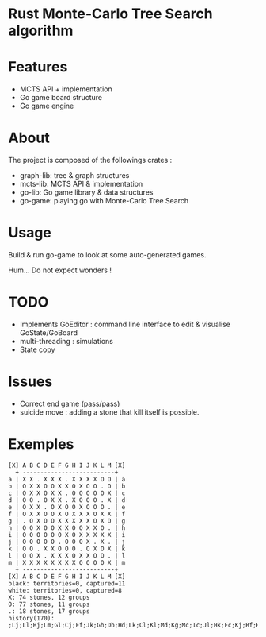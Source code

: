 # Rust Monte-Carlo Tree Search algorithm

# Features

- MCTS API + implementation
- Go game board structure
- Go game engine

# About

The project is composed of the followings crates :

- graph-lib: tree & graph structures
- mcts-lib: MCTS API & implementation
- go-lib: Go game library & data structures
- go-game: playing go with Monte-Carlo Tree Search

# Usage

Build & run go-game to look at some auto-generated games.

Hum... Do not expect wonders !

# TODO

- Implements GoEditor : command line interface to edit & visualise GoState/GoBoard 
- multi-threading : simulations
- State copy

# Issues

- Correct end game (pass/pass) 
- suicide move : adding a stone that kill itself is possible.


# Exemples

```
[X] A B C D E F G H I J K L M [X]
  + --------------------------+  
a | X X . X X X . X X X X O O | a
b | O X X O O X X O X O O . O | b
c | O X X O X X . O O O O O X | c
d | O O . O X X . X O O O . X | d
e | O X X . O X O O X O O O . | e
f | O X X O O X O X X X O X X | f
g | . O X O O X X X X X O X O | g
h | O O X O O X X O O X X O . | h
i | O O O O O O X O X X X X X | i
j | O O O O O . O O O X . X . | j
k | O O . X X O O O . O X O X | k
l | O O X . X X X O X X O O . | l
m | X X X X X X X X O O O O X | m
  + --------------------------+  
[X] A B C D E F G H I J K L M [X]
black: territories=0, captured=11
white: territories=0, captured=8
X: 74 stones, 12 groups
O: 77 stones, 11 groups
.: 18 stones, 17 groups
history(170):
;Lj;Ll;Bj;Lm;Gl;Cj;Ff;Jk;Gh;Db;Hd;Lk;Cl;Kl;Md;Kg;Mc;Ic;Jl;Hk;Fc;Kj;Bf;Hc;Fm;Lc;Cc;Ai;Jj;Dh;Ea;Ef;Ke;Ee;Fl;Ak;Ja;Kb;Fh;Gk;Ec;Eh;If;Al;Lf;Je;Kh;Ca;Cm;Hl;Mm;Bg;Ib;Hh;Fd;Lh;Ka;Bh;Fj;Id;Ki;Le;Il;Bk;El;Fi;Gb;Kf;Cg;Af;Dm;Ei;Ce;Ej;Jf;Fk;Fb;Jc;Jg;Di;Bm;Ac;Mf;Hi;Fe;Eb;Jd;Ge;Aj;Hb;Lb;Dc;Ii;Ad;Mk;Dd;Fa;Ga;Bi;Bd;Ji;La;Jh;Kd;Fg;Dg;Gi;Kc;Hg;Gm;Ch;Ab;Am;Bl;Cf;Km;Ag;Mb;Bc;Ae;Cb;Em;Em;He;Bb;Ah;Ke;Mg;Ed;Ci;Dk;Df;Gg;Aj;Ie;Im;Da;Jm;Li;Eg;Lg;Mj;Kk;Ij;Ba;Dj;Be;Gj;Hm;Ca;Ig;Jb;Hj;Ma;Aa;Bi;Hf;Ca;Ek;Gf;Gm;Bj;Mi;Ih;Ia;Ke;Ag;Jd;Ha;Hj

```